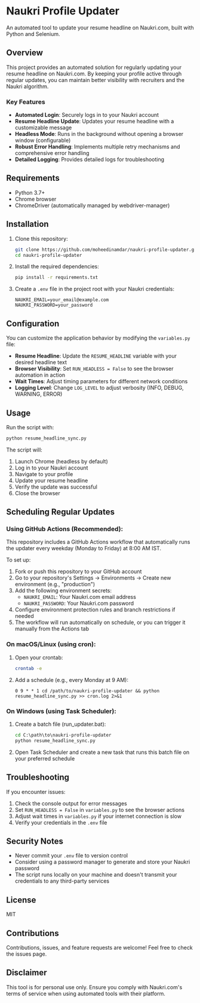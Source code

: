 # Naukri Profile Updater

An automated tool to update your resume headline on Naukri.com, built with Python and Selenium.

## Overview

This project provides an automated solution for regularly updating your resume headline on Naukri.com. By keeping your profile active through regular updates, you can maintain better visibility with recruiters and the Naukri algorithm.

### Key Features

- **Automated Login**: Securely logs in to your Naukri account
- **Resume Headline Update**: Updates your resume headline with a customizable message
- **Headless Mode**: Runs in the background without opening a browser window (configurable)
- **Robust Error Handling**: Implements multiple retry mechanisms and comprehensive error handling
- **Detailed Logging**: Provides detailed logs for troubleshooting

## Requirements

- Python 3.7+
- Chrome browser
- ChromeDriver (automatically managed by webdriver-manager)

## Installation

1. Clone this repository:
   ```bash
   git clone https://github.com/moheedinamdar/naukri-profile-updater.git
   cd naukri-profile-updater
   ```

2. Install the required dependencies:
   ```bash
   pip install -r requirements.txt
   ```

3. Create a `.env` file in the project root with your Naukri credentials:
   ```
   NAUKRI_EMAIL=your_email@example.com
   NAUKRI_PASSWORD=your_password
   ```

## Configuration

You can customize the application behavior by modifying the `variables.py` file:

- **Resume Headline**: Update the `RESUME_HEADLINE` variable with your desired headline text
- **Browser Visibility**: Set `RUN_HEADLESS = False` to see the browser automation in action
- **Wait Times**: Adjust timing parameters for different network conditions
- **Logging Level**: Change `LOG_LEVEL` to adjust verbosity (INFO, DEBUG, WARNING, ERROR)

## Usage

Run the script with:

```bash
python resume_headline_sync.py
```

The script will:
1. Launch Chrome (headless by default)
2. Log in to your Naukri account
3. Navigate to your profile
4. Update your resume headline
5. Verify the update was successful
6. Close the browser

## Scheduling Regular Updates

### Using GitHub Actions (Recommended):

This repository includes a GitHub Actions workflow that automatically runs the updater every weekday (Monday to Friday) at 8:00 AM IST.

To set up:

1. Fork or push this repository to your GitHub account
2. Go to your repository's Settings → Environments → Create new environment (e.g., "production")
3. Add the following environment secrets:
   - `NAUKRI_EMAIL`: Your Naukri.com email address
   - `NAUKRI_PASSWORD`: Your Naukri.com password
4. Configure environment protection rules and branch restrictions if needed
5. The workflow will run automatically on schedule, or you can trigger it manually from the Actions tab

### On macOS/Linux (using cron):

1. Open your crontab:
   ```bash
   crontab -e
   ```

2. Add a schedule (e.g., every Monday at 9 AM):
   ```
   0 9 * * 1 cd /path/to/naukri-profile-updater && python resume_headline_sync.py >> cron.log 2>&1
   ```

### On Windows (using Task Scheduler):

1. Create a batch file (run_updater.bat):
   ```bat
   cd C:\path\to\naukri-profile-updater
   python resume_headline_sync.py
   ```

2. Open Task Scheduler and create a new task that runs this batch file on your preferred schedule

## Troubleshooting

If you encounter issues:

1. Check the console output for error messages
2. Set `RUN_HEADLESS = False` in `variables.py` to see the browser actions
3. Adjust wait times in `variables.py` if your internet connection is slow
4. Verify your credentials in the `.env` file

## Security Notes

- Never commit your `.env` file to version control
- Consider using a password manager to generate and store your Naukri password
- The script runs locally on your machine and doesn't transmit your credentials to any third-party services

## License

MIT

## Contributions

Contributions, issues, and feature requests are welcome! Feel free to check the issues page.

## Disclaimer

This tool is for personal use only. Ensure you comply with Naukri.com's terms of service when using automated tools with their platform.